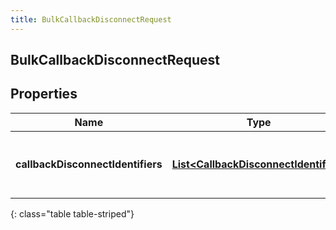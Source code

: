 ```yaml
---
title: BulkCallbackDisconnectRequest
---
```

## BulkCallbackDisconnectRequest


## Properties

| Name | Type | Description | Notes |
| ------------ | ------------- | ------------- | ------------- |
| **callbackDisconnectIdentifiers** | <!----><!---->[**List&lt;CallbackDisconnectIdentifier&gt;**](CallbackDisconnectIdentifier.html)<!----> | The list of requests to disconnect callbacks in bulk |  |
{: class="table table-striped"}



